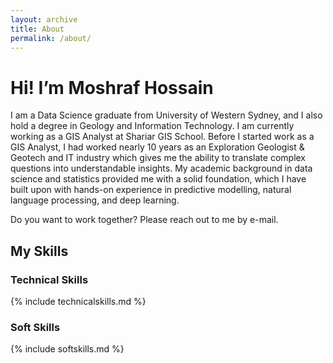 ```yaml
---
layout: archive
title: About
permalink: /about/
---
```

# Hi! I’m Moshraf Hossain 
I am a Data Science graduate from University of Western Sydney, and I also hold a degree in Geology and Information Technology. I am currently working as a GIS Analyst at Shariar GIS School. Before I started work as a GIS Analyst, I had worked nearly 10 years as an Exploration Geologist & Geotech and IT industry which gives me the ability to translate complex questions into understandable insights. My academic background in data science and statistics provided me with a solid foundation, which I have built upon with hands-on experience in predictive modelling, natural language processing, and deep learning. 

Do you want to work together? Please reach out to me by e-mail.

## My Skills
### Technical Skills

{% include technicalskills.md %}

### Soft Skills

{% include softskills.md %}